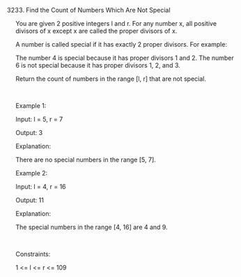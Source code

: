 3233. Find the Count of Numbers Which Are Not Special

You are given 2 positive integers l and r. For any number x, all positive divisors of x except x are called the proper divisors of x.

A number is called special if it has exactly 2 proper divisors. For example:

The number 4 is special because it has proper divisors 1 and 2.
The number 6 is not special because it has proper divisors 1, 2, and 3.

Return the count of numbers in the range [l, r] that are not special.

 

Example 1:

Input: l = 5, r = 7

Output: 3

Explanation:

There are no special numbers in the range [5, 7].

Example 2:

Input: l = 4, r = 16

Output: 11

Explanation:

The special numbers in the range [4, 16] are 4 and 9.

 

Constraints:

1 <= l <= r <= 109